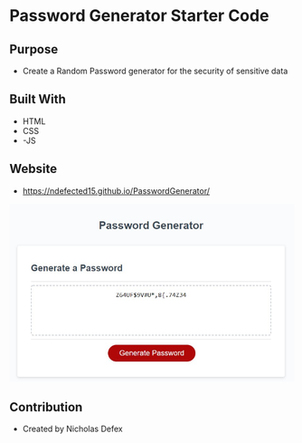 # Password Generator Starter Code

## Purpose

- Create a Random Password generator for the security of sensitive data

## Built With

- HTML
- CSS
- -JS

## Website

- https://ndefected15.github.io/PasswordGenerator/

![alt text](https://github.com/Ndefected15/PasswordGenerator/blob/main/assets/screenshot.jpg?raw=true)

## Contribution
- Created by Nicholas Defex
